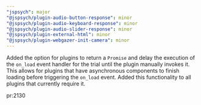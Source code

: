 ```yaml
---
"jspsych": major
"@jspsych/plugin-audio-button-response": minor
"@jspsych/plugin-audio-keyboard-response": minor
"@jspsych/plugin-audio-slider-response": minor
"@jspsych/plugin-external-html": minor
"@jspsych/plugin-webgazer-init-camera": minor
---
```


Added the option for plugins to return a `Promise` and delay the execution of the `on_load` event handler for the trial until the plugin manually invokes it. This allows for plugins that have asynchronous components to finish loading before triggering the `on_load` event. Added this functionality to all plugins that currently require it.

pr:2130